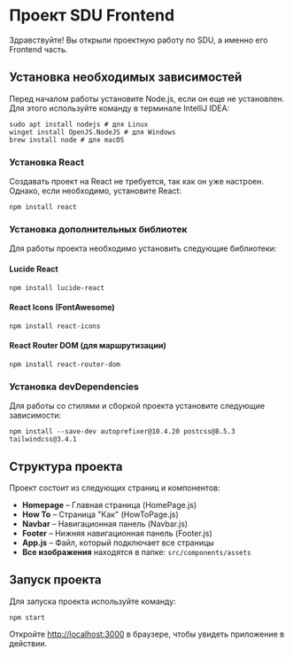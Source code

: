 # Проект SDU Frontend

Здравствуйте! Вы открыли проектную работу по SDU, а именно его Frontend часть.

## Установка необходимых зависимостей

Перед началом работы установите Node.js, если он еще не установлен. Для этого используйте команду в терминале IntelliJ IDEA:
```
sudo apt install nodejs # для Linux
winget install OpenJS.NodeJS # для Windows
brew install node # для macOS
```

### Установка React

Создавать проект на React не требуется, так как он уже настроен. Однако, если необходимо, установите React:
```
npm install react
```

### Установка дополнительных библиотек

Для работы проекта необходимо установить следующие библиотеки:

#### Lucide React
```
npm install lucide-react
```

#### React Icons (FontAwesome)
```
npm install react-icons
```

#### React Router DOM (для маршрутизации)
```
npm install react-router-dom
```

### Установка devDependencies

Для работы со стилями и сборкой проекта установите следующие зависимости:
```
npm install --save-dev autoprefixer@10.4.20 postcss@8.5.3 tailwindcss@3.4.1
```

## Структура проекта

Проект состоит из следующих страниц и компонентов:

- **Homepage** – Главная страница (HomePage.js)
- **How To** – Страница "Как" (HowToPage.js)
- **Navbar** – Навигационная панель (Navbar.js)
- **Footer** – Нижняя навигационная панель (Footer.js)
- **App.js** – Файл, который подключает все страницы
- **Все изображения** находятся в папке: `src/components/assets`

## Запуск проекта

Для запуска проекта используйте команду:
```
npm start
```

Откройте [http://localhost:3000](http://localhost:3000) в браузере, чтобы увидеть приложение в действии.